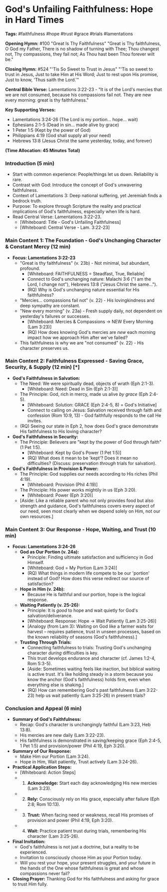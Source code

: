 # God's Unfailing Faithfulness: Hope in Hard Times

**Tags:** #faithfulness #hope #trust #grace #trials #lamentations

**Opening Hymn:** #100 "Great Is Thy Faithfulness"
"Great is Thy faithfulness, O God my Father, There is no shadow of turning with Thee; Thou changest not, Thy compassions, they fail not; As Thou hast been Thou forever wilt be."

**Closing Hymn:** #524 "'Tis So Sweet to Trust in Jesus"
"'Tis so sweet to trust in Jesus, Just to take Him at His Word; Just to rest upon His promise, Just to know, 'Thus saith the Lord.'"

**Central Bible Verse:** Lamentations 3:22-23 - "It is of the Lord's mercies that we are not consumed, because his compassions fail not. They are new every morning: great is thy faithfulness."

**Key Supporting Verses:**
*   Lamentations 3:24-26 (The Lord is my portion... hope... wait)
*   Ephesians 2:1-5 (Dead in sin... made alive by grace)
*   1 Peter 1:5 (Kept by the power of God)
*   Philippians 4:19 (God shall supply all your need)
*   Hebrews 13:8 (Jesus Christ the same yesterday, today, and forever)

**(Time Allocation: 45 Minutes Total)**

### Introduction (5 min)
-   Start with common experience: People/things let us down. Reliability is rare.
-   Contrast with God: Introduce the concept of God's unwavering faithfulness.
-   Context of Lamentations 3: Deep national suffering, yet Jeremiah finds a bedrock truth.
-   Purpose: To explore through Scripture the reality and practical implications of God's faithfulness, especially when life is hard.
-   Read Central Verse: Lamentations 3:22-23.
    -   [Whiteboard: Title - God's Unfailing Faithfulness]
    -   [Whiteboard: Central Verse - Lam. 3:22-23]

### Main Content 1: The Foundation - God's Unchanging Character & Constant Mercy (12 min)
-   **Focus: Lamentations 3:22-23**
    -   "Great is thy faithfulness" (v. 23b) - Not minimal, but abundant, profound.
        -   [Whiteboard: FAITHFULNESS = Steadfast, True, Reliable]
        -   Connect to God's unchanging nature: Malachi 3:6 ("I am the Lord, I change not"), Hebrews 13:8 ("Jesus Christ the same...").
        -   (RQ) Why is God's unchanging nature essential for His faithfulness?
    -   "Mercies... compassions fail not" (v. 22) - His lovingkindness and deep sympathy are constant.
    -   "New every morning" (v. 23a) - Fresh supply daily, not dependent on yesterday's failures or successes.
        -   [Whiteboard: Mercies & Compassions -> NEW Every Morning (Lam 3:23)]
        -   (RQ) How does knowing God's mercies are *new* each morning impact how we approach Him after we've failed?
    -   This faithfulness is why we are "not consumed" (v. 22) - His character preserves us.

### Main Content 2: Faithfulness Expressed - Saving Grace, Security, & Supply (12 min) [*]
-   **God's Faithfulness in Salvation:**
    -   The Need: We were spiritually dead, objects of wrath (Eph 2:1-3).
        -   [Whiteboard: Need: Dead in Sin (Eph 2:1-3)]
    -   The Principle: God, rich in mercy, made us alive *by grace* (Eph 2:4-5).
        -   [Whiteboard: Solution: GRACE (Eph 2:4-5, 8) = God's Initiative]
        -   Connect to calling on Jesus: Salvation received through faith and confession (Rom 10:9, 13) - God faithfully responds to the call He invites.
    -   (RQ) Seeing our state in Eph 2, how does God's grace demonstrate His faithfulness to His loving character?
-   **God's Faithfulness in Security:**
    -   The Principle: Believers are "kept by the power of God through faith" (1 Pet 1:5).
        -   [Whiteboard: Kept by God's Power (1 Pet 1:5)]
        -   (RQ) What does it mean to be 'kept'? Does it mean no difficulties? (Discuss: preservation *through* trials for salvation).
-   **God's Faithfulness in Provision & Power:**
    -   The Principle: God supplies our needs according to His riches (Phil 4:19).
        -   [Whiteboard: Provision (Phil 4:19)]
    -   The Principle: His power works mightily in us (Eph 3:20).
        -   [Whiteboard: Power (Eph 3:20)]
    -   [Aside: Like a reliable parent who not only provides food but also strength and guidance, God's faithfulness covers every aspect of our need, seen most clearly when we depend solely on Him, not our own resources.]

### Main Content 3: Our Response - Hope, Waiting, and Trust (10 min)
-   **Focus: Lamentations 3:24-26**
    -   **God as Our Portion (v. 24a):**
        -   Principle: Finding ultimate satisfaction and sufficiency in God Himself.
        -   [Whiteboard: God = My Portion (Lam 3:24)]
        -   (RQ) What things in modern life compete to be our 'portion' instead of God? How does this verse redirect our source of satisfaction?
    -   **Hope in Him (v. 24b):**
        -   Because He is faithful and our portion, hope is the logical response.
    -   **Waiting Patiently (v. 25-26):**
        -   Principle: It is *good* to hope and wait quietly for God's salvation/deliverance.
        -   [Whiteboard: Response: Hope -> Wait Patiently (Lam 3:25-26)]
        -   [Analogy (from Lam 3): Waiting on God like a farmer waits for harvest – requires patience, trust in unseen processes, based on the known reliability of seasons (God's faithfulness).] 
    -   **Trusting Through Trials:**
        -   Connecting faithfulness to trials: Trusting God's unchanging character *during* difficulties is key.
        -   This trust develops endurance and character (cf. James 1:2-4, Rom 5:3-5).
        -   [Aside: Sometimes waiting feels like inaction, but biblical waiting is active trust. It's like holding steady in a storm because you know the anchor (God's faithfulness) holds firm, even when everything else is shaking.]
        -   (RQ) How can remembering God's past faithfulness (Lam 3:22-23) help us wait patiently (Lam 3:25-26) in present trials?

### Conclusion and Appeal (6 min)
-   **Summary of God's Faithfulness:**
    -   Recap: God's character is unchangingly faithful (Lam 3:23, Heb 13:8).
    -   His mercies are new daily (Lam 3:22-23).
    -   His faithfulness is demonstrated in saving/keeping grace (Eph 2:4-5, 1 Pet 1:5) and provision/power (Phil 4:19, Eph 3:20).
-   **Summary of Our Response:**
    -   Make Him our Portion (Lam 3:24).
    -   Hope in Him, Wait patiently, Trust actively (Lam 3:24-26).
-   **Practical Application Steps:**
    -   [Whiteboard: Action Steps]
    -   1.  **Acknowledge:** Start each day acknowledging His new mercies (Lam 3:23).
    -   2.  **Rely:** Consciously rely on His grace, especially after failure (Eph 2:8; Rom 10:13).
    -   3.  **Trust:** When facing need or weakness, recall His promises of provision and power (Phil 4:19, Eph 3:20).
    -   4.  **Wait:** Practice patient trust during trials, remembering His character (Lam 3:25-26).
-   **Final Invitation:**
    -   God's faithfulness is not just a doctrine, but a reality to be experienced.
    -   Invitation to consciously choose Him as your Portion today.
    -   Will you rest your hope, your present struggles, and your future in the hands of the One whose faithfulness is great and whose compassions never fail?
-   **Closing Prayer:** Thanking God for His faithfulness and asking for grace to trust Him fully.